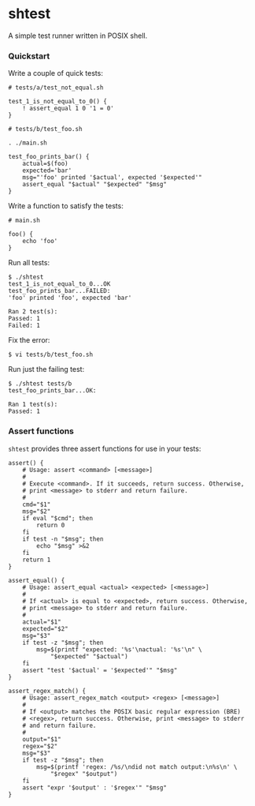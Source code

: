 # shtest

A simple test runner written in POSIX shell.


### Quickstart

Write a couple of quick tests:
```
# tests/a/test_not_equal.sh

test_1_is_not_equal_to_0() {
	! assert_equal 1 0 '1 = 0'
}
```
```
# tests/b/test_foo.sh

. ./main.sh

test_foo_prints_bar() {
	actual=$(foo)
	expected='bar'
	msg="'foo' printed '$actual', expected '$expected'"
	assert_equal "$actual" "$expected" "$msg"
}
```

Write a function to satisfy the tests:
```
# main.sh

foo() {
	echo 'foo'
}
```

Run all tests:
```
$ ./shtest
test_1_is_not_equal_to_0...OK
test_foo_prints_bar...FAILED:
'foo' printed 'foo', expected 'bar'

Ran 2 test(s):
Passed: 1
Failed: 1

```

Fix the error:
```
$ vi tests/b/test_foo.sh
```

Run just the failing test:
```
$ ./shtest tests/b
test_foo_prints_bar...OK:

Ran 1 test(s):
Passed: 1
```


### Assert functions

`shtest` provides three assert functions for use in your tests:

```
assert() {
	# Usage: assert <command> [<message>]
	#
	# Execute <command>. If it succeeds, return success. Otherwise,
	# print <message> to stderr and return failure.
	#
	cmd="$1"
	msg="$2"
	if eval "$cmd"; then
		return 0
	fi
	if test -n "$msg"; then
		echo "$msg" >&2
	fi
	return 1
}

assert_equal() {
	# Usage: assert_equal <actual> <expected> [<message>]
	#
	# If <actual> is equal to <expected>, return success. Otherwise,
	# print <message> to stderr and return failure.
	#
	actual="$1"
	expected="$2"
	msg="$3"
	if test -z "$msg"; then
		msg=$(printf "expected: '%s'\nactual: '%s'\n" \
			"$expected" "$actual")
	fi
	assert "test '$actual' = '$expected'" "$msg"
}

assert_regex_match() {
	# Usage: assert_regex_match <output> <regex> [<message>]
	#
	# If <output> matches the POSIX basic regular expression (BRE)
	# <regex>, return success. Otherwise, print <message> to stderr
	# and return failure.
	#
	output="$1"
	regex="$2"
	msg="$3"
	if test -z "$msg"; then
		msg=$(printf 'regex: /%s/\ndid not match output:\n%s\n' \
			"$regex" "$output")
	fi
	assert "expr '$output' : '$regex'" "$msg"
}
```
